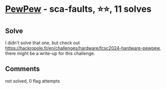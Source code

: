 [PewPew](challenge_files/README.md) - sca-faults, ⭐⭐, 11 solves
===


## Solve

I didn't solve that one, but check out https://hackropole.fr/en/challenges/hardware/fcsc2024-hardware-pewpew, there might be a write-up for this challenge.

## Comments

not solved, 0 flag attempts